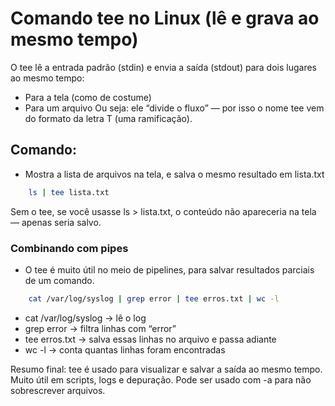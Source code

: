 # Comando tee no Linux (lê e grava ao mesmo tempo)

O tee lê a entrada padrão (stdin) e envia a saída (stdout) para dois lugares ao mesmo tempo:
* Para a tela (como de costume)
* Para um arquivo
Ou seja: ele “divide o fluxo” — por isso o nome tee vem do formato da letra T (uma ramificação).

## Comando:

- Mostra a lista de arquivos na tela, e salva o mesmo resultado em lista.txt
```bash
    ls | tee lista.txt
```
Sem o tee, se você usasse ls > lista.txt, o conteúdo não apareceria na tela — apenas seria salvo.

### Combinando com pipes
- O tee é muito útil no meio de pipelines, para salvar resultados parciais de um comando.
```bash
    cat /var/log/syslog | grep error | tee erros.txt | wc -l
```
* cat /var/log/syslog → lê o log
* grep error → filtra linhas com “error”
* tee erros.txt → salva essas linhas no arquivo e passa adiante
* wc -l → conta quantas linhas foram encontradas


Resumo final:
tee é usado para visualizar e salvar a saída ao mesmo tempo.
Muito útil em scripts, logs e depuração.
Pode ser usado com -a para não sobrescrever arquivos.
